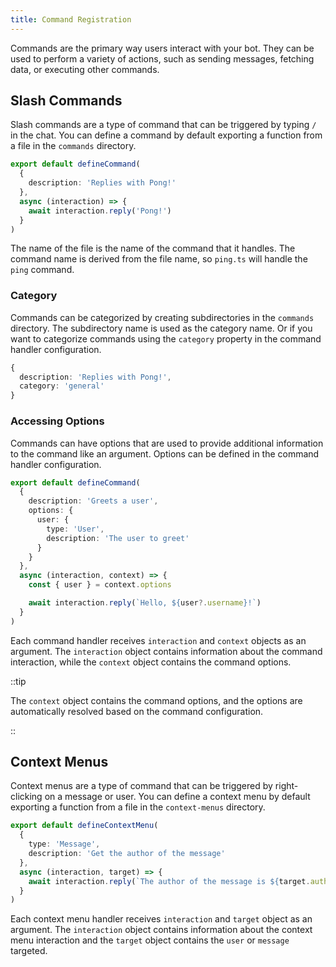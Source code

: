 ```yaml
---
title: Command Registration
---
```


Commands are the primary way users interact with your bot. They can be used to perform a variety of actions, such as sending messages, fetching data, or executing other commands.

## Slash Commands

Slash commands are a type of command that can be triggered by typing `/` in the chat. You can define a command by default exporting a function from a file in the `commands` directory.

```ts [commands/ping.ts] icon=bxl:typescript,numbered
export default defineCommand(
  {
    description: 'Replies with Pong!'
  },
  async (interaction) => {
    await interaction.reply('Pong!')
  }
)
```

The name of the file is the name of the command that it handles. The command name is derived from the file name, so `ping.ts` will handle the `ping` command.

### Category

Commands can be categorized by creating subdirectories in the `commands` directory. The subdirectory name is used as the category name.
Or if you want to categorize commands using the `category` property in the command handler configuration.

```ts [Command configuration] icon=ph:gear-fine,numbered
{
  description: 'Replies with Pong!',
  category: 'general'
}
```

### Accessing Options

Commands can have options that are used to provide additional information to the command like an argument. Options can be defined in the command handler configuration.

```ts [commands/greetUser.ts] icon=bxl:typescript,numbered
export default defineCommand(
  {
    description: 'Greets a user',
    options: {
      user: {
        type: 'User',
        description: 'The user to greet'
      }
    }
  },
  async (interaction, context) => {
    const { user } = context.options

    await interaction.reply(`Hello, ${user?.username}!`)
  }
)
```

Each command handler receives `interaction` and `context` objects as an argument. The `interaction` object contains information about the command interaction, while the `context` object contains the command options.

::tip

The `context` object contains the command options, and the options are automatically resolved based on the command configuration.

::

## Context Menus

Context menus are a type of command that can be triggered by right-clicking on a message or user. You can define a context menu by default exporting a function from a file in the `context-menus` directory.

```ts [context-menus/getAuthor.ts] icon=bxl:typescript
export default defineContextMenu(
  {
    type: 'Message',
    description: 'Get the author of the message'
  },
  async (interaction, target) => {
    await interaction.reply(`The author of the message is ${target.author}`)
  }
)
```

Each context menu handler receives `interaction` and `target` object as an argument. The `interaction` object contains information about the context menu interaction and the `target` object contains the `user` or `message` targeted.
